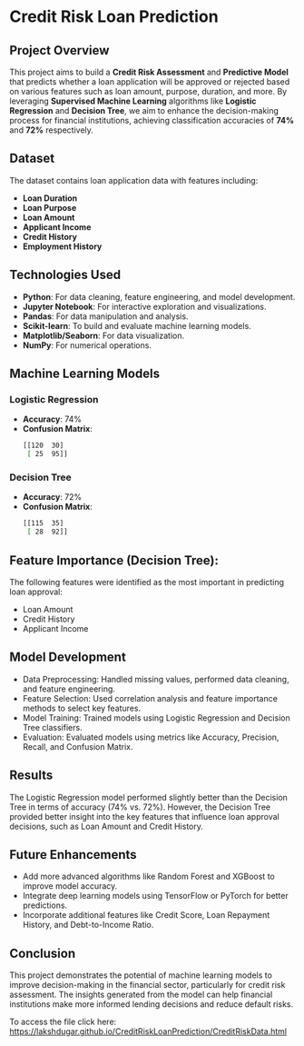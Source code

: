 # Credit Risk Loan Prediction

## Project Overview
This project aims to build a **Credit Risk Assessment** and **Predictive Model** that predicts whether a loan application will be approved or rejected based on various features such as loan amount, purpose, duration, and more. By leveraging **Supervised Machine Learning** algorithms like **Logistic Regression** and **Decision Tree**, we aim to enhance the decision-making process for financial institutions, achieving classification accuracies of **74%** and **72%** respectively.

## Dataset
The dataset contains loan application data with features including:
- **Loan Duration**
- **Loan Purpose**
- **Loan Amount**
- **Applicant Income**
- **Credit History**
- **Employment History**
  
## Technologies Used
- **Python**: For data cleaning, feature engineering, and model development.
- **Jupyter Notebook**: For interactive exploration and visualizations.
- **Pandas**: For data manipulation and analysis.
- **Scikit-learn**: To build and evaluate machine learning models.
- **Matplotlib/Seaborn**: For data visualization.
- **NumPy**: For numerical operations.
  
## Machine Learning Models
### Logistic Regression
- **Accuracy**: 74%
- **Confusion Matrix**:
  ```bash
  [[120  30]
   [ 25  95]]
### Decision Tree
- **Accuracy**: 72%
- **Confusion Matrix**:
  ```bash
  [[115  35]
   [ 28  92]]

## Feature Importance (Decision Tree):
The following features were identified as the most important in predicting loan approval:
- Loan Amount
- Credit History
- Applicant Income

## Model Development
- Data Preprocessing: Handled missing values, performed data cleaning, and feature engineering.
- Feature Selection: Used correlation analysis and feature importance methods to select key features.
- Model Training: Trained models using Logistic Regression and Decision Tree classifiers.
- Evaluation: Evaluated models using metrics like Accuracy, Precision, Recall, and Confusion Matrix.
 
## Results
The Logistic Regression model performed slightly better than the Decision Tree in terms of accuracy (74% vs. 72%). However, the Decision Tree provided better insight into the key features that influence loan approval decisions, such as Loan Amount and Credit History.

## Future Enhancements
- Add more advanced algorithms like Random Forest and XGBoost to improve model accuracy.
- Integrate deep learning models using TensorFlow or PyTorch for better predictions.
- Incorporate additional features like Credit Score, Loan Repayment History, and Debt-to-Income Ratio.

## Conclusion
This project demonstrates the potential of machine learning models to improve decision-making in the financial sector, particularly for credit risk assessment. The insights generated from the model can help financial institutions make more informed lending decisions and reduce default risks.

To access the file click here: https://lakshdugar.github.io/CreditRiskLoanPrediction/CreditRiskData.html
